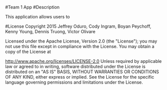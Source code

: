 #Team 1 App
#Description

This application allows users to

#License
Copyright 2015 Jeffrey Oduro, Cody Ingram, Boyan Peychoff, Kenny Young, Dennis Truong, Victor Olivare 

Licensed under the Apache License, Version 2.0 (the "License"); you may not use this file except in compliance with the License. You may obtain a copy of the License at

http://www.apache.org/licenses/LICENSE-2.0
Unless required by applicable law or agreed to in writing, software distributed under the License is distributed on an "AS IS" BASIS, WITHOUT WARRANTIES OR CONDITIONS OF ANY KIND, either express or implied. See the License for the specific language governing permissions and limitations under the License.
